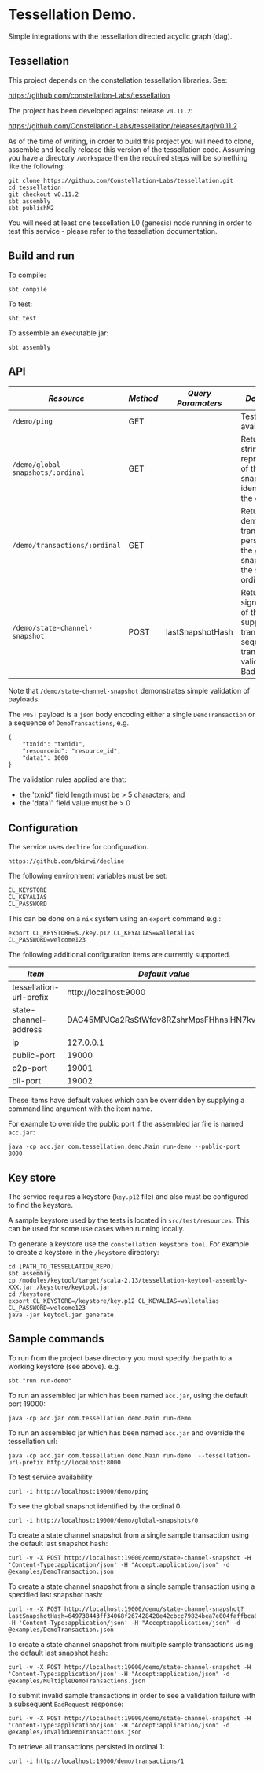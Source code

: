 # Tessellation Demo.

Simple integrations with the tessellation directed acyclic graph (dag).


## Tessellation
This project depends on the constellation tessellation libraries. See:

  https://github.com/constellation-Labs/tessellation

The project has been developed against release `v0.11.2`:

  https://github.com/Constellation-Labs/tessellation/releases/tag/v0.11.2

As of the time of writing, in order to build this project you will need to clone, assemble and locally release this version of the tessellation code. 
Assuming you have a directory `/workspace` then the required steps will be something like the following:

```
git clone https://github.com/Constellation-Labs/tessellation.git
cd tessellation
git checkout v0.11.2
sbt assembly
sbt publishM2 
```

You will need at least one tessellation L0 (genesis) node running in order to test this service - please refer to the tessellation documentation.


## Build and run
To compile:
```
sbt compile
```

To test:
```
sbt test
```

To assemble an executable jar:
```
sbt assembly
```


## API

| *Resource*                            | *Method* | *Query Paramaters* | *Description*                                                                                                        |
|---------------------------------------|----------|--------------------|----------------------------------------------------------------------------------------------------------------------|
| ```/demo/ping```                      | GET      |                    | Tests server availability.                                                                                           |
| ```/demo/global-snapshots/:ordinal``` | GET      |                    | Returns a string representation of the global-snapshot identified by the ordinal.                                    |
| ```/demo/transactions/:ordinal```     | GET      |                    | Returns any demo transactions persisted in the global snapshot with the supplied ordinal.                            |
| ```/demo/state-channel-snapshot```    | POST     | lastSnapshotHash   | Returns a signed copy of the supplied transaction or sequence of transactions if valid; else BadRequest              |

Note that `/demo/state-channel-snapshot` demonstrates simple validation of payloads.

The `POST` payload is a `json` body encoding either a single `DemoTransaction` or a sequence of `DemoTransactions`, e.g.

    {
        "txnid": "txnid1",
        "resourceid": "resource_id",
        "data1": 1000
    }

The validation rules applied are that:
* the 'txnid" field length must be > 5 characters; and
* the 'data1" field value must be > 0


## Configuration
The service uses `decline` for configuration.

    https://github.com/bkirwi/decline 

The following environment variables must be set:

    CL_KEYSTORE
    CL_KEYALIAS
    CL_PASSWORD

This can be done on a `nix` system using an `export` command e.g.: 

    export CL_KEYSTORE=$./key.p12 CL_KEYALIAS=walletalias CL_PASSWORD=welcome123

The following additional configuration items are currently supported.  

| *Item*                  | *Default value*                          |
|-------------------------|------------------------------------------|
| tessellation-url-prefix | http://localhost:9000                    |
| state-channel-address   | DAG45MPJCa2RsStWfdv8RZshrMpsFHhnsiHN7kvX |
| ip                      | 127.0.0.1                                |
| public-port             | 19000                                    |
| p2p-port                | 19001                                    |
| cli-port                | 19002                                    |

These items have default values which can be overridden by supplying a command line argument with the item name.

For example to override the public port if the assembled jar file is named `acc.jar`:

    java -cp acc.jar com.tessellation.demo.Main run-demo --public-port 8000


## Key store
The service requires a keystore (`key.p12` file) and also must be configured to find the keystore.

A sample keystore used by the tests is located in `src/test/resources`. This can be used for some use cases when running locally.

To generate a keystore use the `constellation keystore tool`. For example to create a keystore in the `/keystore` directory:

    cd [PATH_TO_TESSELLATION_REPO]
    sbt assembly
    cp /modules/keytool/target/scala-2.13/tessellation-keytool-assembly-XXX.jar /keystore/keytool.jar
    cd /keystore
    export CL_KEYSTORE=/keystore/key.p12 CL_KEYALIAS=walletalias CL_PASSWORD=welcome123
    java -jar keytool.jar generate


## Sample commands
To run from the project base directory you must specify the path to a working keystore (see above). e.g.

```
sbt "run run-demo" 
```

To run an assembled jar which has been named `acc.jar`, using the default port 19000:

```
java -cp acc.jar com.tessellation.demo.Main run-demo
```

To run an assembled jar which has been named `acc.jar` and override the tessellation url:

```
java -cp acc.jar com.tessellation.demo.Main run-demo  --tessellation-url-prefix http://localhost:8000
```


To test service availability:
```
curl -i http://localhost:19000/demo/ping
```


To see the global snapshot identified by the ordinal 0:
```
curl -i http://localhost:19000/demo/global-snapshots/0
```


To create a state channel snapshot from a single sample transaction using the default last snapshot hash:
```
curl -v -X POST http://localhost:19000/demo/state-channel-snapshot -H 'Content-Type:application/json' -H "Accept:application/json" -d @examples/DemoTransaction.json
```


To create a state channel snapshot from a single sample transaction using a specified last snapshot hash:
```
curl -v -X POST http://localhost:19000/demo/state-channel-snapshot?lastSnapshotHash=649738443ff34068f267428420e42cbcc79824bea7e004faffbca67fddad3f08 -H 'Content-Type:application/json' -H "Accept:application/json" -d @examples/DemoTransaction.json
```


To create a state channel snapshot from multiple sample transactions using the default last snapshot hash:
```
curl -v -X POST http://localhost:19000/demo/state-channel-snapshot -H 'Content-Type:application/json' -H "Accept:application/json" -d @examples/MultipleDemoTransactions.json
```


To submit invalid sample transactions in order to see a validation failure with a subsequent `BadRequest` response:
```
curl -v -X POST http://localhost:19000/demo/state-channel-snapshot -H 'Content-Type:application/json' -H "Accept:application/json" -d @examples/InvalidDemoTransactions.json
```


To retrieve all transactions persisted in ordinal 1:
```
curl -i http://localhost:19000/demo/transactions/1
```

